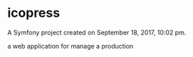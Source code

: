 icopress
========

A Symfony project created on September 18, 2017, 10:02 pm.

a web application for manage a production
